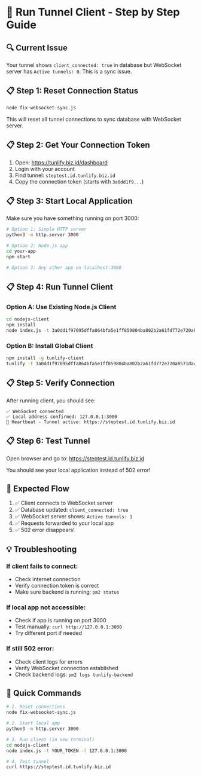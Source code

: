 # 🚀 Run Tunnel Client - Step by Step Guide

## 🔍 Current Issue

Your tunnel shows `client_connected: true` in database but WebSocket server has `Active tunnels: 0`. This is a sync issue.

## 📋 Step 1: Reset Connection Status

```bash
node fix-websocket-sync.js
```

This will reset all tunnel connections to sync database with WebSocket server.

## 📋 Step 2: Get Your Connection Token

1. Open: https://tunlify.biz.id/dashboard
2. Login with your account
3. Find tunnel: `steptest.id.tunlify.biz.id`
4. Copy the connection token (starts with `3a0dd1f9...`)

## 📋 Step 3: Start Local Application

Make sure you have something running on port 3000:

```bash
# Option 1: Simple HTTP server
python3 -m http.server 3000

# Option 2: Node.js app
cd your-app
npm start

# Option 3: Any other app on localhost:3000
```

## 📋 Step 4: Run Tunnel Client

### Option A: Use Existing Node.js Client

```bash
cd nodejs-client
npm install
node index.js -t 3a0dd1f97095dffa864bfa5e1ff859804ba802b2a61fd772e720a8571da4d844 -l 127.0.0.1:3000
```

### Option B: Install Global Client

```bash
npm install -g tunlify-client
tunlify -t 3a0dd1f97095dffa864bfa5e1ff859804ba802b2a61fd772e720a8571da4d844 -l 127.0.0.1:3000
```

## 📋 Step 5: Verify Connection

After running client, you should see:

```
✅ WebSocket connected
✅ Local address confirmed: 127.0.0.1:3000
💓 Heartbeat - Tunnel active: https://steptest.id.tunlify.biz.id
```

## 📋 Step 6: Test Tunnel

Open browser and go to: https://steptest.id.tunlify.biz.id

You should see your local application instead of 502 error!

## 🎯 Expected Flow

1. ✅ Client connects to WebSocket server
2. ✅ Database updated: `client_connected: true`
3. ✅ WebSocket server shows: `Active tunnels: 1`
4. ✅ Requests forwarded to your local app
5. ✅ 502 error disappears!

## 💡 Troubleshooting

### If client fails to connect:
- Check internet connection
- Verify connection token is correct
- Make sure backend is running: `pm2 status`

### If local app not accessible:
- Check if app is running on port 3000
- Test manually: `curl http://127.0.0.1:3000`
- Try different port if needed

### If still 502 error:
- Check client logs for errors
- Verify WebSocket connection established
- Check backend logs: `pm2 logs tunlify-backend`

## 🚀 Quick Commands

```bash
# 1. Reset connections
node fix-websocket-sync.js

# 2. Start local app
python3 -m http.server 3000

# 3. Run client (in new terminal)
cd nodejs-client
node index.js -t YOUR_TOKEN -l 127.0.0.1:3000

# 4. Test tunnel
curl https://steptest.id.tunlify.biz.id
```